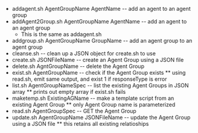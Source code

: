 * addagent.sh AgentGroupName AgentName -- add an agent to an agent group
* addAgent2Group.sh AgentGroupName AgentName -- add an agent to an agent group
	* This is the same as addagent.sh
* addgroup.sh AgentGroupName GroupName -- add an agent group to an agent group
* cleanse.sh -- clean up a JSON object for create.sh to use
* create.sh JSONFileName -- create an Agent Group using a JSON file
* delete.sh AgntGroupName -- delete the Agent Group
* exist.sh AgentGroupName -- check if the Agent Group exists
** using read.sh, emit same output, and exist 1 if responseType is error
* list.sh AgentGroupNameSpec -- list the existing Agent Groups in JSON array
** prints out empty array if exist.sh fails
* maketemp.sh ExistingAGName -- make a template script from an existing Agent Group
** only Agent Group name is parameterized
* read.sh AgentGroupSpec  -- GET the Agent Group
* update.sh AgentGroupName JSONFileName -- update the Agent Group using a JSON file
** this retains all existing relatioships
